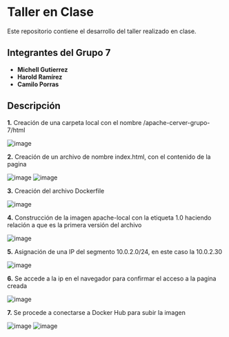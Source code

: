 # Taller en Clase

Este repositorio contiene el desarrollo del taller realizado en clase.

## Integrantes del Grupo 7

- **Michell Gutierrez**
- **Harold Ramírez**
- **Camilo Porras**

## Descripción

**1.**	Creación de una carpeta local con el nombre /apache-cerver-grupo-7/html

 ![image](https://github.com/user-attachments/assets/8c035ca4-a76f-44cc-a637-32152d40f0f8)


**2.**	Creación de un archivo de nombre index.html, con el contenido de la pagina

 ![image](https://github.com/user-attachments/assets/6c3a3ee9-b678-4b07-8d69-0ab200aeef6e)
![image](https://github.com/user-attachments/assets/6361b680-46f4-4c51-a268-98ab4ac4d570)

 
**3.**	Creación del archivo Dockerfile

 ![image](https://github.com/user-attachments/assets/7ac44f5d-f304-4d7d-a5bf-0637956d37f7)


**4.**	Construcción de la imagen apache-local con la etiqueta 1.0 haciendo relación a que es la primera versión del archivo

![image](https://github.com/user-attachments/assets/bcddb604-d659-46f7-a175-7ca56e2c5d98)

 
**5.**	Asignación de una IP del segmento 10.0.2.0/24, en este caso la 10.0.2.30

![image](https://github.com/user-attachments/assets/63618ba2-ddaf-4082-94dd-cee99df86966)

 
**6.**	Se accede a la ip en el navegador para confirmar el acceso a la pagina creada

 ![image](https://github.com/user-attachments/assets/f3dec105-8e3b-4d40-8450-151dd9bf4386)


**7.**	Se procede a conectarse a Docker Hub para subir la imagen

 ![image](https://github.com/user-attachments/assets/e1bec824-5b27-4d75-b423-fd6ccae3de17)
![image](https://github.com/user-attachments/assets/e6e99dce-b354-4466-b6ee-a476ab023191)
